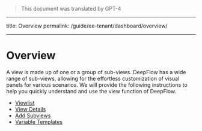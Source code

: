 > This document was translated by GPT-4

---

title: Overview
permalink: /guide/ee-tenant/dashboard/overview/

---

# Overview

A view is made up of one or a group of sub-views. DeepFlow has a wide range of sub-views, allowing for the effortless customization of visual panels for various scenarios.
We will provide the following instructions to help you quickly understand and use the view function of DeepFlow.

- [Viewlist](./list/)
- [View Details](./use/)
- [Add Subviews](./add-panel/)
- [Variable Templates](./variable-template/)
